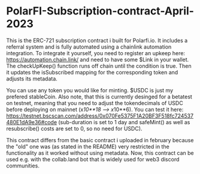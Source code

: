 # PolarFI-Subscription-contract-April-2023

This is the ERC-721 subscription contract i built for Polarfi.io. It includes a referral system and is fully automated using a chainlink automation integration. To integrate it yourself, you need to register an upkeep here: https://automation.chain.link/ and need to have some $Link in your wallet. The checkUpKeep() function runs off chain until the condition is true. Then it updates the isSubscribed mapping for the corresponding token and adjusts its metadata.

You can use any token you would like for minting. $USDC is just my prefered stableCoin. Also note, that this is currently desinged for a betatest on testnet, meaning that you need to adjust the tokendecimals of USDC before deploying on mainnet (x*10**18 --> x*10**6). You can test it here: https://testnet.bscscan.com/address/0x070Fe5375F1A20BF3F518fc724537480E1dA9e36#code
(sub-duration is set to 1 day and safeMint() as well as resubscribe() costs are set to 0, so no need for USDC).

This contract differs from the basic contract i uploaded in february because the "old" one was (as stated in the README) very restricted in the functionality as it worked without using metadata. Now, this contract can be used e.g. with the collab.land bot that is widely used for web3 discord communities.
